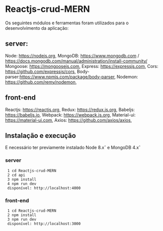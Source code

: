 # Reactjs-crud-MERN

Os seguintes módulos e ferramentas foram utilizados para o desenvolvimento da aplicação:

## server:
Node:  https://nodejs.org,
MongoDB: https://www.mongodb.com / https://docs.mongodb.com/manual/administration/install-community/
Mongoose: https://mongoosejs.com,
Express: https://expressjs.com,
Cors: https://github.com/expressjs/cors,
Body-parser:https://www.npmjs.com/package/body-parser,
Nodemon: https://github.com/remy/nodemon,

## front-end
Reactjs: https://reactjs.org,
Redux:   https://redux.js.org,
Babeljs: https://babeljs.io,
Webpack: https://webpack.js.org,
Material-ui: https://material-ui.com,
Axios: https://github.com/axios/axios,

## Instalação e execução
 
 E necessário ter previamente instalado Node 8.xˆ e MongoDB 4.xˆ

### server

```
 1 cd Reactjs-crud-MERN 
 2 cd api
 3 npm install
 4 npm run dev
 disponível: http://localhost:4000
```

### front-end

```
 1 cd Reactjs-crud-MERN
 2 npm install
 3 npm run dev
 disponível: http://localhost:3000
```

